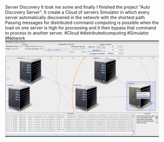 Server Discovery
It took me some and finally I finished the project "Auto Discovery Server". It create a Cloud of servers Simulator in which every server automatically discovered in the network with the shortest path. Passing messages for distributed command computing is possible when the load on one server is high for processing and it then bypass that command to process to another server. #Cloud #distributedcomputing #Simulator #Network
[![Watch the video](screenshot.png)](https://youtu.be/GeJ2hzihFaM)

